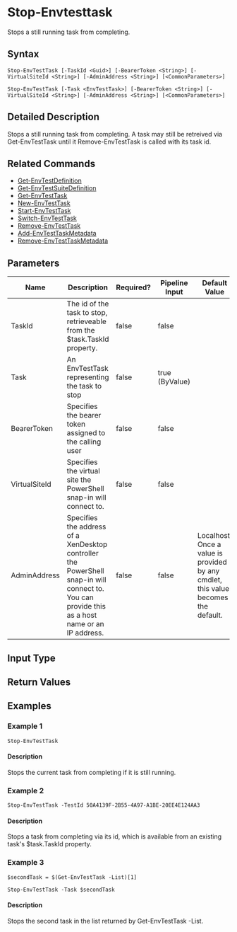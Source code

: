﻿
# Stop-Envtesttask
Stops a still running task from completing.
## Syntax
```
Stop-EnvTestTask [-TaskId <Guid>] [-BearerToken <String>] [-VirtualSiteId <String>] [-AdminAddress <String>] [<CommonParameters>]

Stop-EnvTestTask [-Task <EnvTestTask>] [-BearerToken <String>] [-VirtualSiteId <String>] [-AdminAddress <String>] [<CommonParameters>]
```
## Detailed Description
Stops a still running task from completing.  A task may still be retreived via Get-EnvTestTask until it Remove-EnvTestTask is called with its task id.


## Related Commands

* [Get-EnvTestDefinition](../Get-EnvTestDefinition/)
* [Get-EnvTestSuiteDefinition](../Get-EnvTestSuiteDefinition/)
* [Get-EnvTestTask](../Get-EnvTestTask/)
* [New-EnvTestTask](../New-EnvTestTask/)
* [Start-EnvTestTask](../Start-EnvTestTask/)
* [Switch-EnvTestTask](../Switch-EnvTestTask/)
* [Remove-EnvTestTask](../Remove-EnvTestTask/)
* [Add-EnvTestTaskMetadata](../Add-EnvTestTaskMetadata/)
* [Remove-EnvTestTaskMetadata](../Remove-EnvTestTaskMetadata/)
## Parameters
| Name   | Description | Required? | Pipeline Input | Default Value |
| --- | --- | --- | --- | --- |
| TaskId | The id of the task to stop, retrieveable from the \$task.TaskId property. | false | false |  |
| Task | An EnvTestTask representing the task to stop | false | true (ByValue) |  |
| BearerToken | Specifies the bearer token assigned to the calling user | false | false |  |
| VirtualSiteId | Specifies the virtual site the PowerShell snap-in will connect to. | false | false |  |
| AdminAddress | Specifies the address of a XenDesktop controller the PowerShell snap-in will connect to. You can provide this as a host name or an IP address. | false | false | Localhost. Once a value is provided by any cmdlet, this value becomes the default. |

## Input Type

### 

## Return Values

### 

## Examples

### Example 1
```
Stop-EnvTestTask
```
#### Description
Stops the current task from completing if it is still running.
### Example 2
```
Stop-EnvTestTask -TestId 50A4139F-2B55-4A97-A1BE-20EE4E124AA3
```
#### Description
Stops a task from completing via its id, which is available from an existing task's \$task.TaskId property.
### Example 3
```
$secondTask = $(Get-EnvTestTask -List)[1]

Stop-EnvTestTask -Task $secondTask
```
#### Description
Stops the second task in the list returned by Get-EnvTestTask -List.
